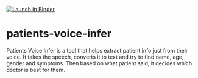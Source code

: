 [![Launch in Binder](https://mybinder.org/badge_logo.svg)](https://mybinder.org/v2/gh/cognivate-cohort/patients-voice-infer/main?filepath=main.py)
# patients-voice-infer
Patients Voice Infer is a tool that helps extract patient info just from their voice. It takes the speech, converts it to text and try to find name, age, gender and symptoms. Then based on what patient said, it decides which doctor is best for them.
